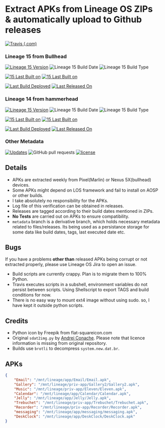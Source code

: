 # Extract APKs from Lineage OS ZIPs & automatically upload to Github releases

[![Travis (.com)](https://img.shields.io/travis/com/tprasadtp/lineageos-apk-extractor.svg?style=for-the-badge)](https://travis-ci.com/tprasadtp/lineageos-apk-extractor)

### Lineage 15 from Bullhead

[![Lineage 15 Version](https://img.shields.io/badge/dynamic/json.svg?label=Version&url=https://raw.githubusercontent.com/tprasadtp/lineageos-apk-extractor/gh-pages/release-bullhead.json&query=$.lineage.version)](https://github.com/tprasadtp/lineageos-apk-extractor/releases/latest)
![Lineage 15 Build Date](https://img.shields.io/badge/dynamic/json.svg?label=Build%20Date&url=https://raw.githubusercontent.com/tprasadtp/lineageos-apk-extractor/gh-pages/release-bullhead.json&query=$.lineage.build)
![Lineage 15 Build Type](https://img.shields.io/badge/dynamic/json.svg?label=Type&url=https://raw.githubusercontent.com/tprasadtp/lineageos-apk-extractor/gh-pages/release-bullhead.json&query=$.lineage.build_type&colorB=b29505)

[![15 Last Built on](https://img.shields.io/badge/dynamic/json.svg?label=Last%20Built%20on&url=https://raw.githubusercontent.com/tprasadtp/lineageos-apk-extractor/gh-pages/release-bullhead.json&query=$.ci.build_date_human&colorB=blue)](https://github.com/tprasadtp/lineageos-apk-extractor/tree/gh-pages/logs)
[![15 Last Built on](https://img.shields.io/badge/dynamic/json.svg?label=Build&url=https://raw.githubusercontent.com/tprasadtp/lineageos-apk-extractor/gh-pages/release-bullhead.json&query=$.ci.build_number&colorB=blue)](https://travis-ci.com/tprasadtp/lineageos-apk-extractor)

[![Last Build Deployed](https://img.shields.io/badge/dynamic/json.svg?label=Last%20Build%20Deployed&url=https://raw.githubusercontent.com/tprasadtp/lineageos-apk-extractor/gh-pages/release-bullhead.json&query=$.ci.deployed&logo&colorB=a442f4)](https://github.com/tprasadtp/lineageos-apk-extractor/releases/latest) [![Last Released On](https://img.shields.io/badge/dynamic/json.svg?label=Last%20Released%20On&url=https://raw.githubusercontent.com/tprasadtp/lineageos-apk-extractor/gh-pages/release-bullhead.json&query=$.release.human_ts)](https://github.com/tprasadtp/lineageos-apk-extractor/releases/latest)


### Lineage 14 from hammerhead

[![Lineage 15 Version](https://img.shields.io/badge/dynamic/json.svg?label=Version&url=https://raw.githubusercontent.com/tprasadtp/lineageos-apk-extractor/gh-pages/release-hammerhead.json.json&query=$.lineage.version)](https://github.com/tprasadtp/lineageos-apk-extractor/releases/latest)
![Lineage 15 Build Date](https://img.shields.io/badge/dynamic/json.svg?label=Build%20Date&url=https://raw.githubusercontent.com/tprasadtp/lineageos-apk-extractor/gh-pages/release-hammerhead.json.json&query=$.lineage.build)
![Lineage 15 Build Type](https://img.shields.io/badge/dynamic/json.svg?label=Type&url=https://raw.githubusercontent.com/tprasadtp/lineageos-apk-extractor/gh-pages/release-hammerhead.json.json&query=$.lineage.build_type&colorB=b29505)

[![15 Last Built on](https://img.shields.io/badge/dynamic/json.svg?label=Last%20Built%20on&url=https://raw.githubusercontent.com/tprasadtp/lineageos-apk-extractor/gh-pages/release-hammerhead.json.json&query=$.ci.build_date_human&colorB=blue)](https://github.com/tprasadtp/lineageos-apk-extractor/tree/gh-pages/logs)
[![15 Last Built on](https://img.shields.io/badge/dynamic/json.svg?label=Build&url=https://raw.githubusercontent.com/tprasadtp/lineageos-apk-extractor/gh-pages/release-hammerhead.json.json&query=$.ci.build_number&colorB=blue)](https://travis-ci.com/tprasadtp/lineageos-apk-extractor)

[![Last Build Deployed](https://img.shields.io/badge/dynamic/json.svg?label=Last%20Build%20Deployed&url=https://raw.githubusercontent.com/tprasadtp/lineageos-apk-extractor/gh-pages/release-hammerhead.json.json&query=$.ci.deployed&logo&colorB=a442f4)](https://github.com/tprasadtp/lineageos-apk-extractor/releases/latest) [![Last Released On](https://img.shields.io/badge/dynamic/json.svg?label=Last%20Released%20On&url=https://raw.githubusercontent.com/tprasadtp/lineageos-apk-extractor/gh-pages/release-hammerhead.json.json&query=$.release.human_ts)](https://github.com/tprasadtp/lineageos-apk-extractor/releases/latest)


### Other Metadata

[![Updates](https://pyup.io/repos/github/tprasadtp/lineageos-apk-extractor/shield.svg)](https://github/tprasadtp/lineageos-apk-extractor/)
![GitHub pull requests](https://img.shields.io/github/issues-pr-raw/tprasadtp/lineageos-apk-extractor.svg)
[![license](https://img.shields.io/github/license/tprasadtp/lineageos-apk-extractor.svg)](https://github.com/tprasadtp//blob/master/LICENSE)

## Details

- APKs are extracted weekly from Pixel(Marlin) or Nexus 5X(bullhead) devices.
- Some APKs might depend on LOS framework and fail to install on AOSP or other builds.
- I take absolutely no responsibility for the APKs.
- Log file of this verification can be obtained in releases.
- Releases are tagged according to their build dates mentioned in ZIPs.
- **No Tests** are carried out on APKs to ensure compatibility.
- `metadata` branch is a derivative branch, which holds necessary metadata related to  files/releases. Its being used as a persistance storage for some data like build  dates, tags, last executed date etc.

## Bugs

If you have a problems **other than** released APKs being corrupt or not extracted properly, please use Lineage OS Jira to open an issue.

- Build scripts are currently crappy. Plan is to migrate them to 100% Python.
- Travis executes scripts in a subshell, environment variables do not persist between scripts. Using Shellscript to export TAGS and build conditions for now.
- There is no easy way to mount ext4 image without using sudo. so, I have kept it outside python scripts.

## Credits

- Python icon by Freepik from flat-squareicon.com
- Original `sdat2img.py` by [Andrei Conache](https://github.com/xpirt/sdat2img). Please note that licence information is missing from original repository.
- Builds use `brotli` to decompress `system.new.dat.br`.

## APKs

```json
{
    "Email": "/mnt/lineage/app/Email/Email.apk",
    "Gallery": "/mnt/lineage/priv-app/Gallery2/Gallery2.apk",
    "Music": "/mnt/lineage/priv-app/Eleven/Eleven.apk",
    "Calendar": "/mnt/lineage/app/Calendar/Calendar.apk",
    "Jelly": "/mnt/lineage/app/Jelly/Jelly.apk",
    "Trebuchet": "/mnt/lineage/priv-app/Trebuchet/Trebuchet.apk",
    "Recorder": "/mnt/lineage/priv-app/Recorder/Recorder.apk",
    "messaging": "/mnt/lineage/app/messaging/messaging.apk",
    "DeskClock": "/mnt/lineage/app/DeskClock/DeskClock.apk"
}
```

